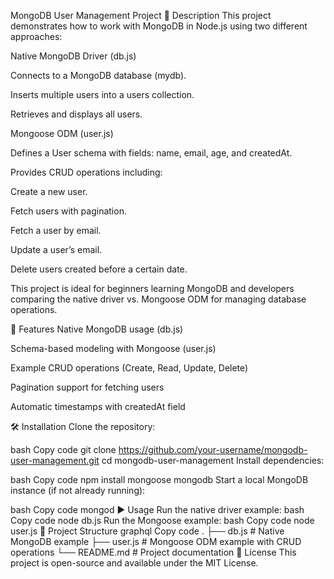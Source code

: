 MongoDB User Management Project
📌 Description
This project demonstrates how to work with MongoDB in Node.js using two different approaches:

Native MongoDB Driver (db.js)

Connects to a MongoDB database (mydb).

Inserts multiple users into a users collection.

Retrieves and displays all users.

Mongoose ODM (user.js)

Defines a User schema with fields: name, email, age, and createdAt.

Provides CRUD operations including:

Create a new user.

Fetch users with pagination.

Fetch a user by email.

Update a user’s email.

Delete users created before a certain date.

This project is ideal for beginners learning MongoDB and developers comparing the native driver vs. Mongoose ODM for managing database operations.

🚀 Features
Native MongoDB usage (db.js)

Schema-based modeling with Mongoose (user.js)

Example CRUD operations (Create, Read, Update, Delete)

Pagination support for fetching users

Automatic timestamps with createdAt field

🛠️ Installation
Clone the repository:

bash
Copy code
git clone https://github.com/your-username/mongodb-user-management.git
cd mongodb-user-management
Install dependencies:

bash
Copy code
npm install mongoose mongodb
Start a local MongoDB instance (if not already running):

bash
Copy code
mongod
▶️ Usage
Run the native driver example:
bash
Copy code
node db.js
Run the Mongoose example:
bash
Copy code
node user.js
📂 Project Structure
graphql
Copy code
.
├── db.js        # Native MongoDB example
├── user.js      # Mongoose ODM example with CRUD operations
└── README.md    # Project documentation
📜 License
This project is open-source and available under the MIT License.
